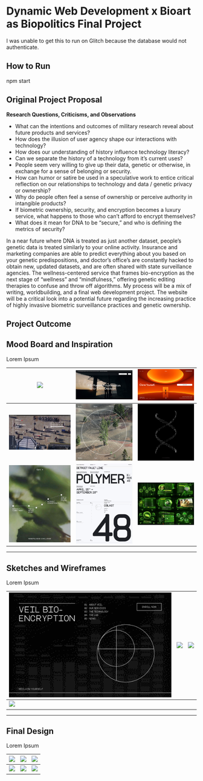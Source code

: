 # Dynamic Web Development x Bioart as Biopolitics Final Project

I was unable to get this to run on Glitch because the database would not authenticate.

## How to Run
npm start

## Original Project Proposal

**Research Questions, Criticisms, and Observations**
- What can the intentions and outcomes of military research reveal about future products and services?
- How does the illusion of user agency shape our interactions with technology?
- How does our understanding of history influence technology literacy?
- Can we separate the history of a technology from it’s current uses?
- People seem very willing to give up their data, genetic or otherwise, in exchange for a sense of belonging or security.
- How can humor or satire be used in a speculative work to entice critical reflection on our relationships to technology and data / genetic privacy or ownership?
- Why do people often feel a sense of ownership or perceive authority in intangible products?
- If biometric ownership, security, and encryption becomes a luxury service, what happens to those who can’t afford to encrypt themselves?
- What does it mean for DNA to be “secure,” and who is defining the metrics of security?

In a near future where DNA is treated as just another dataset, people’s genetic data is treated similarly to your online activity. Insurance and marketing companies are able to predict everything about you based on your genetic predispositions, and doctor’s office’s are constantly hacked to obtain new, updated datasets, and are often shared with state surveillance agencies. The wellness-centered service that frames bio-encryption as the next stage of “wellness” and “mindfulness,” offering genetic editing therapies to confuse and throw off algorithms. My process will be a mix of writing, worldbuilding, and a final web development project. The website will be a critical look into a potential future regarding the increasing practice of highly invasive biometric surveillance practices and genetic ownership.

## Project Outcome

## Mood Board and Inspiration

Lorem Ipsum

| ![](/process/process_moodboard_01.png) | ![](/process/process_moodboard_02.png) | ![](/process/process_moodboard_03.png) |
|----------------------------------------|----------------------------------------|----------------------------------------|
| ![](/process/process_moodboard_04.png) | ![](/process/process_moodboard_05.png) | ![](/process/process_moodboard_06.png) |
| ![](/process/process_moodboard_07.png) | ![](/process/process_moodboard_08.png) | ![](/process/process_moodboard_09.webp) |

---

## Sketches and Wireframes

Lorem Ipsum

| ![](/process/process_sketch.png) | ![](/process/process_wirefreame_01.png) | ![](/process/process_wirefreame_02.png) |
|----------------------------------|------------------------------------------|------------------------------------------|
| ![](/process/process_wirefreame_03.png) |  |  |

---

## Final Design

Lorem Ipsum

| ![](/process/process_moodboard01.png) | ![](/process/process_moodboard01.png) | ![](/process/process_moodboard01.png) |
|----------------------------------------|----------------------------------------|----------------------------------------|
| ![](/process/process_moodboard01.png) | ![](/process/process_moodboard01.png) | ![](/process/process_moodboard01.png) |



